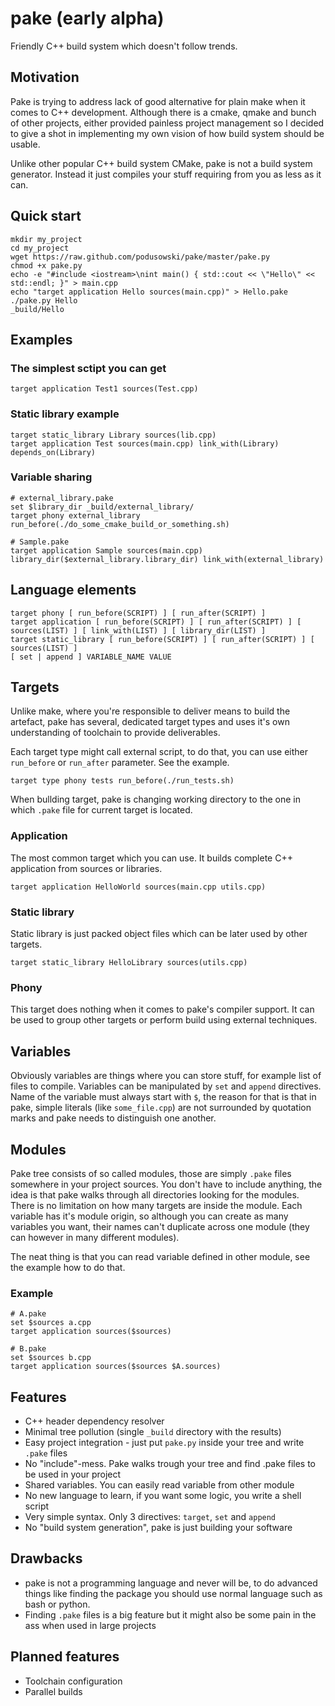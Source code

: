 pake (early alpha)
====
Friendly C++ build system which doesn't follow trends.


## Motivation
Pake is trying to address lack of good alternative for plain make when it comes to C++ development. Although there is a cmake, qmake and bunch of other projects, either provided painless project management so I decided to give a shot in implementing my own vision of how build system should be usable.

Unlike other popular C++ build system CMake, pake is not a build system generator. Instead it just compiles your stuff requiring from you as less as it can.


## Quick start
```
mkdir my_project
cd my_project
wget https://raw.github.com/podusowski/pake/master/pake.py
chmod +x pake.py
echo -e "#include <iostream>\nint main() { std::cout << \"Hello\" << std::endl; }" > main.cpp
echo "target application Hello sources(main.cpp)" > Hello.pake
./pake.py Hello
_build/Hello
```


## Examples


### The simplest sctipt you can get
```
target application Test1 sources(Test.cpp)
```


### Static library example

```
target static_library Library sources(lib.cpp)
target application Test sources(main.cpp) link_with(Library) depends_on(Library)
```


### Variable sharing

```
# external_library.pake
set $library_dir _build/external_library/
target phony external_library run_before(./do_some_cmake_build_or_something.sh)
```
```
# Sample.pake
target application Sample sources(main.cpp) library_dir($external_library.library_dir) link_with(external_library)
```


## Language elements

```
target phony [ run_before(SCRIPT) ] [ run_after(SCRIPT) ]
target application [ run_before(SCRIPT) ] [ run_after(SCRIPT) ] [ sources(LIST) ] [ link_with(LIST) ] [ library_dir(LIST) ]
target static_library [ run_before(SCRIPT) ] [ run_after(SCRIPT) ] [ sources(LIST) ]
[ set | append ] VARIABLE_NAME VALUE
```


## Targets

Unlike make, where you're responsible to deliver means to build the artefact, pake has several, dedicated target types and uses it's own understanding of toolchain to provide deliverables.

Each target type might call external script, to do that, you can use either `run_before` or `run_after` parameter. See the example.

```
target type phony tests run_before(./run_tests.sh)
```

When bullding target, pake is changing working directory to the one in which `.pake` file for current target is located.

### Application
The most common target which you can use. It builds complete C++ application from sources or libraries.

```
target application HelloWorld sources(main.cpp utils.cpp)
```

### Static library
Static library is just packed object files which can be later used by other targets.

```
target static_library HelloLibrary sources(utils.cpp)
```

### Phony
This target does nothing when it comes to pake's compiler support. It can be used to group other targets or perform build using external techniques.

## Variables

Obviously variables are things where you can store stuff, for example list of files to compile. Variables can be manipulated by `set` and `append` directives. Name of the variable must always start with `$`, the reason for that is that in pake, simple literals (like `some_file.cpp`) are not surrounded by quotation marks and pake needs to distinguish one another.

## Modules

Pake tree consists of so called modules, those are simply `.pake` files somewhere in your project sources. You don't have to include anything, the idea is that pake walks through all directories looking for the modules. There is no limitation on how many targets are inside the module. Each variable has it's module origin, so although you can create as many variables you want, their names can't duplicate across one module (they can however in many different modules).

The neat thing is that you can read variable defined in other module, see the example how to do that.

### Example

```
# A.pake
set $sources a.cpp
target application sources($sources)
```

```
# B.pake
set $sources b.cpp
target application sources($sources $A.sources)
```


## Features

 * C++ header dependency resolver
 * Minimal tree pollution (single `_build` directory with the results)
 * Easy project integration - just put `pake.py` inside your tree and write `.pake` files
 * No "include"-mess. Pake walks trough your tree and find .pake files to be used in your project
 * Shared variables. You can easily read variable from other module
 * No new language to learn, if you want some logic, you write a shell script
 * Very simple syntax. Only 3 directives: `target`, `set` and `append`
 * No "build system generation", pake is just building your software


## Drawbacks

 * pake is not a programming language and never will be, to do advanced things like finding the package you should use normal language such as bash or python.
 * Finding `.pake` files is a big feature but it might also be some pain in the ass when used in large projects


## Planned features

 * Toolchain configuration
 * Parallel builds

